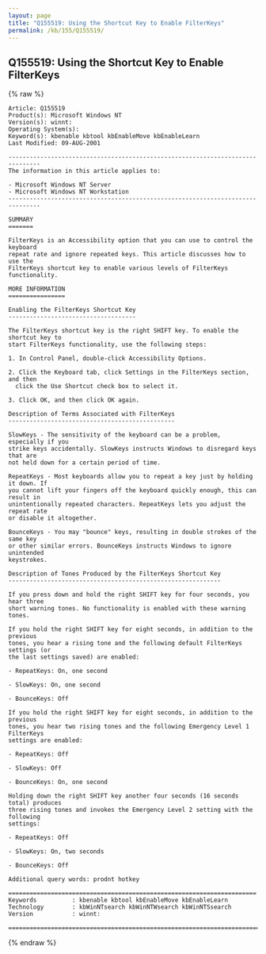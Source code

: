 ```yaml
---
layout: page
title: "Q155519: Using the Shortcut Key to Enable FilterKeys"
permalink: /kb/155/Q155519/
---
```


## Q155519: Using the Shortcut Key to Enable FilterKeys

{% raw %}

	Article: Q155519
	Product(s): Microsoft Windows NT
	Version(s): winnt:
	Operating System(s): 
	Keyword(s): kbenable kbtool kbEnableMove kbEnableLearn
	Last Modified: 09-AUG-2001
	
	-------------------------------------------------------------------------------
	The information in this article applies to:
	
	- Microsoft Windows NT Server 
	- Microsoft Windows NT Workstation 
	-------------------------------------------------------------------------------
	
	SUMMARY
	=======
	
	FilterKeys is an Accessibility option that you can use to control the keyboard
	repeat rate and ignore repeated keys. This article discusses how to use the
	FilterKeys shortcut key to enable various levels of FilterKeys functionality.
	
	MORE INFORMATION
	================
	
	Enabling the FilterKeys Shortcut Key
	------------------------------------
	
	The FilterKeys shortcut key is the right SHIFT key. To enable the shortcut key to
	start FilterKeys functionality, use the following steps:
	
	1. In Control Panel, double-click Accessibility Options.
	
	2. Click the Keyboard tab, click Settings in the FilterKeys section, and then
	  click the Use Shortcut check box to select it.
	
	3. Click OK, and then click OK again.
	
	Description of Terms Associated with FilterKeys
	-----------------------------------------------
	
	SlowKeys - The sensitivity of the keyboard can be a problem, especially if you
	strike keys accidentally. SlowKeys instructs Windows to disregard keys that are
	not held down for a certain period of time.
	
	RepeatKeys - Most keyboards allow you to repeat a key just by holding it down. If
	you cannot lift your fingers off the keyboard quickly enough, this can result in
	unintentionally repeated characters. RepeatKeys lets you adjust the repeat rate
	or disable it altogether.
	
	BounceKeys - You may "bounce" keys, resulting in double strokes of the same key
	or other similar errors. BounceKeys instructs Windows to ignore unintended
	keystrokes.
	
	Description of Tones Produced by the FilterKeys Shortcut Key
	------------------------------------------------------------
	
	If you press down and hold the right SHIFT key for four seconds, you hear three
	short warning tones. No functionality is enabled with these warning tones.
	
	If you hold the right SHIFT key for eight seconds, in addition to the previous
	tones, you hear a rising tone and the following default FilterKeys settings (or
	the last settings saved) are enabled:
	
	- RepeatKeys: On, one second
	
	- SlowKeys: On, one second
	
	- BounceKeys: Off
	
	If you hold the right SHIFT key for eight seconds, in addition to the previous
	tones, you hear two rising tones and the following Emergency Level 1 FilterKeys
	settings are enabled:
	
	- RepeatKeys: Off
	
	- SlowKeys: Off
	
	- BounceKeys: On, one second
	
	Holding down the right SHIFT key another four seconds (16 seconds total) produces
	three rising tones and invokes the Emergency Level 2 setting with the following
	settings:
	
	- RepeatKeys: Off
	
	- SlowKeys: On, two seconds
	
	- BounceKeys: Off
	
	Additional query words: prodnt hotkey
	
	======================================================================
	Keywords          : kbenable kbtool kbEnableMove kbEnableLearn 
	Technology        : kbWinNTsearch kbWinNTWsearch kbWinNTSsearch
	Version           : winnt:
	
	=============================================================================
	

{% endraw %}
